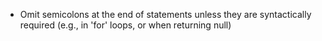 - Omit semicolons at the end of statements unless they are syntactically required (e.g., in 'for' loops, or when returning null)